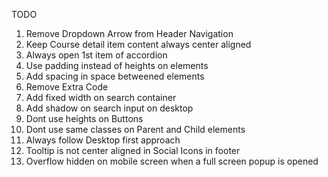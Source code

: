TODO
1. Remove Dropdown Arrow from Header Navigation
2. Keep Course detail item content always center aligned
3. Always open 1st item of accordion
4. Use padding instead of heights on elements
5. Add spacing in space betweened elements 
6. Remove Extra Code
7. Add fixed width on search container
8. Add shadow on search input on desktop
9. Dont use heights on Buttons
10. Dont use same classes on Parent and Child elements
11. Always follow Desktop first approach
12. Tooltip is not center aligned in Social Icons in footer
13. Overflow hidden on mobile screen when a full screen popup is opened